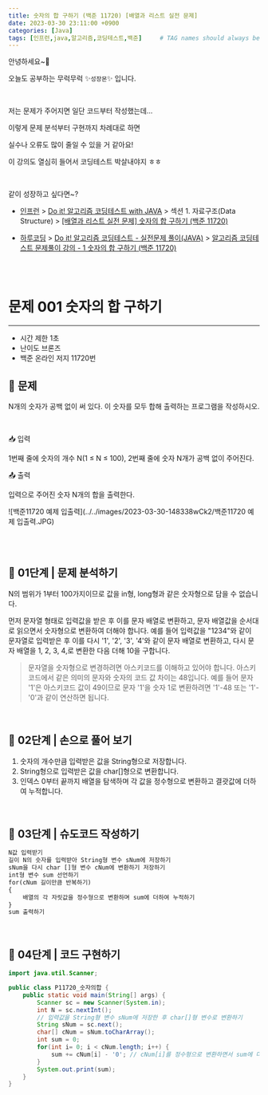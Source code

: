```yaml
---
title: 숫자의 합 구하기 (백준 11720) [배열과 리스트 실전 문제] 
date: 2023-03-30 23:11:00 +0900
categories: [Java]
tags: [인프런,java,알고리즘,코딩테스트,백준]     # TAG names should always be lowercase
---
```



안녕하세요~👋

오늘도 공부하는 무럭무럭 ✨`성장몬`✨ 입니다. 

<br>

저는 문제가 주어지면 일단 코드부터 작성했는데...

이렇게 문제 분석부터 구현까지 차례대로 하면

실수나 오류도 많이 줄일 수 있을 거 같아요!

이 강의도 열심히 들어서 코딩테스트 박살내야지 ㅎㅎ

<br>

같이 성장하고 싶다면~?

+ [인프런](https://www.inflearn.com/) > [Do it! 알고리즘 코딩테스트 with JAVA](https://inf.run/kZnd) > 섹션 1. 자료구조(Data Structure) > [[배열과 리스트 실전 문제] 숫자의 합 구하기 (백준 11720)](https://www.inflearn.com/course/lecture?courseSlug=%EB%91%90%EC%9E%87-%EC%95%8C%EA%B3%A0%EB%A6%AC%EC%A6%98-%EC%BD%94%EB%94%A9%ED%85%8C%EC%8A%A4%ED%8A%B8-%EC%9E%90%EB%B0%94&unitId=148338)

+ [하루코딩](https://www.youtube.com/@codingtest) > [Do it! 알고리즘 코딩테스트 - 실전문제 풀이(JAVA)](https://youtube.com/playlist?list=PLFgS-xIWwNVU_qgeg7wz_aMCk22YppiC6) > [알고리즘 코딩테스트 문제풀이 강의 - 1 숫자의 합 구하기 (백준 11720)](https://youtu.be/0uhy851SDng)

<br>

<br>

# 문제 001 숫자의 합 구하기

---

- 시간 제한 1초
- 난이도 브론즈
- 백준 온라인 저지 11720번



## 📝 **문제**

N개의 숫자가 공백 없이 써 있다. 이 숫자를 모두 합해 출력하는 프로그램을 작성하시오.

<br>

📥 입력

1번째 줄에 숫자의 개수 N(1 ≤ N ≤ 100), 2번째 줄에 숫자 N개가 공백 없이 주어진다.

📤 출력

입력으로 주어진 숫자 N개의 합을 출력한다.

![백준11720 예제 입출력](../../images/2023-03-30-148338wCk2/백준11720 예제 입출력.JPG)

<br>

<br>

## 💙 01단계 | 문제 분석하기

N의 범위가 1부터 100가지이므로 값을 in형, long형과 같은 숫자형으로 담을 수 없습니다. 

먼저 문자열 형태로 입력값을 받은 후 이를 문자 배열로 변환하고, 문자 배열값을 순서대로 읽으면서 숫자형으로 변환하여 더해야 합니다. 예를 들어 입력값을 "1234"와 같이 문자열로 입력받은 후 이를 다시 '1', '2', '3', '4'와 같이 문자 배열로 변환하고, 다시 문자 배열을 1, 2, 3, 4,로 변환한 다음 더해 10을 구합니다.

> 문자열을 숫자형으로 변경하려면 아스키코드를 이해하고 있어야 합니다. 아스키코드에서 같은 의미의 문자와 숫자의 코드 값 차이는 48입니다. 예를 들어 문자 '1'은 아스키코드 값이 49이므로 문자 '1'을 숫자 1로 변환하려면 '1'-48 또는 '1'-'0'과 같이 연산하면 됩니다.



<br>

## 💙 02단계 | 손으로 풀어 보기

1. 숫자의 개수만큼 입력받은 값을 String형으로 저장합니다.
2. String형으로 입력받은 값을 char[]형으로 변환합니다.
3. 인덱스 0부터 끝까지 배열을 탐색하며 각 값을 정수형으로 변환하고 결괏값에 더하여 누적합니다.

<br>

## 💙 03단계 | 슈도코드 작성하기

```tex
N값 입력받기
길이 N의 숫자를 입력받아 String형 변수 sNum에 저장하기
sNum을 다시 char []형 변수 cNum에 변환하기 저장하기
int형 변수 sum 선언하기
for(cNum 길이만큼 반복하기)
{
	배열의 각 자릿값을 정수형으로 변환하며 sum에 더하여 누적하기
}
sum 출력하기
```

<br>

## 💙 04단계 | 코드 구현하기

```java
import java.util.Scanner;

public class P11720_숫자의합 {
	public static void main(String[] args) {
		Scanner sc = new Scanner(System.in);
		int N = sc.nextInt();
		// 입력값을 String형 변수 sNum에 저장한 후 char[]형 변수로 변환하기
		String sNum = sc.next();
		char[] cNum = sNum.toCharArray();
		int sum = 0;
		for(int i= 0; i < cNum.length; i++) {
			sum += cNum[i] - '0'; // cNum[i]를 정수형으로 변환하면서 sum에 더하여 누적하기
		}
		System.out.print(sum);
	}
}
```

<br>

<br>

<br>